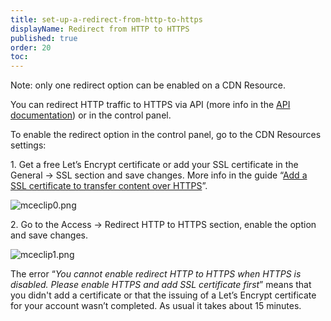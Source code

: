 ```yaml
---
title: set-up-a-redirect-from-http-to-https
displayName: Redirect from HTTP to HTTPS
published: true
order: 20
toc:
---
```

Note: only one redirect option can be enabled on a CDN Resource. 

You can redirect HTTP traffic to HTTPS via API (more info in the [API documentation](https://apidocs.gcore.com/cdn#tag/SSL-Certificates)) or in the control panel. 

To enable the redirect option in the control panel, go to the CDN Resources settings: 

1\. Get a free Let’s Encrypt certificate or add your SSL certificate in the General -> SSL section and save changes. More info in the guide “[Add a SSL certificate to transfer content over HTTPS](https://www.gcore.com/support/articles/213970109/)”.

<img src="https://support.gcore.com/hc/article_attachments/8007486637841/mceclip0.png" alt="mceclip0.png">

2\. Go to the Access -> Redirect HTTP to HTTPS section, enable the option and save changes.

<img src="https://support.gcore.com/hc/article_attachments/8007508254097/mceclip1.png" alt="mceclip1.png">

The error “_You cannot enable redirect HTTP to HTTPS when HTTPS is disabled. Please enable HTTPS and add SSL certificate first_” means that you didn't add a certificate or that the issuing of a Let’s Encrypt certificate for your account wasn’t completed. As usual it takes about 15 minutes.